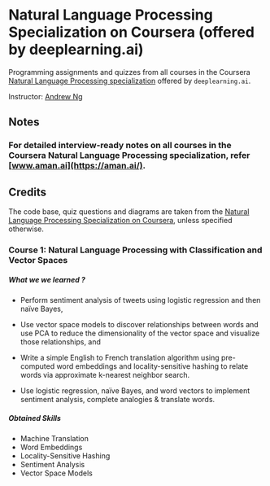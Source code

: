 # Natural Language Processing Specialization on Coursera (offered by deeplearning.ai)

Programming assignments and quizzes from all courses in the Coursera [Natural Language Processing specialization](https://www.coursera.org/specializations/natural-language-processing) offered by `deeplearning.ai`.

Instructor: [Andrew Ng](http://www.andrewng.org/)

## Notes

### For detailed interview-ready notes on all courses in the Coursera Natural Language Processing specialization, refer [www.aman.ai](https://aman.ai/).

## Credits

The code base, quiz questions and diagrams are taken from the [Natural Language Processing Specialization on Coursera](https://www.coursera.org/specializations/natural-language-processing), unless specified otherwise.


### Course 1: Natural Language Processing with Classification and Vector Spaces

##### What we we learned ? 

* Perform sentiment analysis of tweets using logistic regression and then naïve Bayes,
* Use vector space models to discover relationships between words and use PCA to reduce the dimensionality of the vector space and visualize those relationships, and
* Write a simple English to French translation algorithm using pre-computed word embeddings and locality-sensitive hashing to relate words via approximate k-nearest neighbor search.  

* Use logistic regression, naïve Bayes, and word vectors to implement sentiment analysis, complete analogies & translate words.

##### Obtained Skills
- Machine Translation
- Word Embeddings
- Locality-Sensitive Hashing
- Sentiment Analysis
- Vector Space Models
